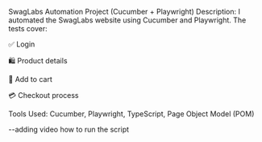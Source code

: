  SwagLabs Automation Project (Cucumber + Playwright)
Description:
I automated the SwagLabs website using Cucumber and Playwright. The tests cover:

✅ Login

🛍️ Product details

🛒 Add to cart

💳 Checkout process

Tools Used:
Cucumber, Playwright, TypeScript, Page Object Model (POM)

--adding video how to run the script
